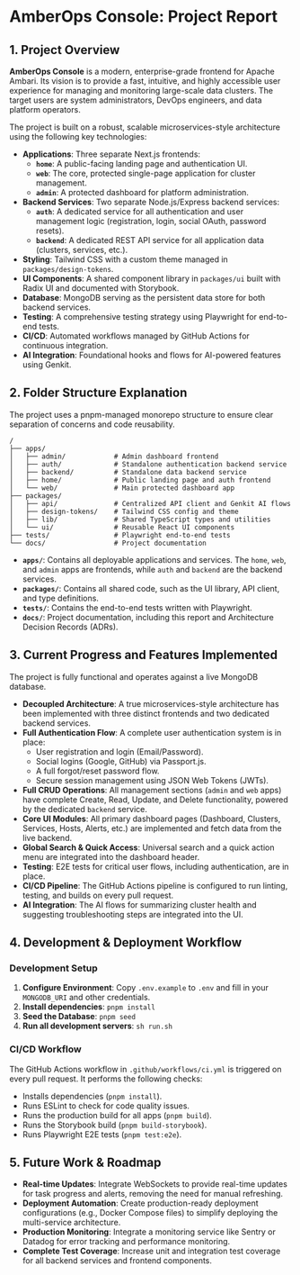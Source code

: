 # AmberOps Console: Project Report

## 1. Project Overview

**AmberOps Console** is a modern, enterprise-grade frontend for Apache Ambari. Its vision is to provide a fast, intuitive, and highly accessible user experience for managing and monitoring large-scale data clusters. The target users are system administrators, DevOps engineers, and data platform operators.

The project is built on a robust, scalable microservices-style architecture using the following key technologies:

*   **Applications**: Three separate Next.js frontends:
    *   **`home`**: A public-facing landing page and authentication UI.
    *   **`web`**: The core, protected single-page application for cluster management.
    *   **`admin`**: A protected dashboard for platform administration.
*   **Backend Services**: Two separate Node.js/Express backend services:
    *   **`auth`**: A dedicated service for all authentication and user management logic (registration, login, social OAuth, password resets).
    *   **`backend`**: A dedicated REST API service for all application data (clusters, services, etc.).
*   **Styling**: Tailwind CSS with a custom theme managed in `packages/design-tokens`.
*   **UI Components**: A shared component library in `packages/ui` built with Radix UI and documented with Storybook.
*   **Database**: MongoDB serving as the persistent data store for both backend services.
*   **Testing**: A comprehensive testing strategy using Playwright for end-to-end tests.
*   **CI/CD**: Automated workflows managed by GitHub Actions for continuous integration.
*   **AI Integration**: Foundational hooks and flows for AI-powered features using Genkit.

## 2. Folder Structure Explanation

The project uses a pnpm-managed monorepo structure to ensure clear separation of concerns and code reusability.

```
/
├── apps/
│   ├── admin/            # Admin dashboard frontend
│   ├── auth/             # Standalone authentication backend service
│   ├── backend/          # Standalone data backend service
│   ├── home/             # Public landing page and auth frontend
│   └── web/              # Main protected dashboard app
├── packages/
│   ├── api/              # Centralized API client and Genkit AI flows
│   ├── design-tokens/    # Tailwind CSS config and theme
│   ├── lib/              # Shared TypeScript types and utilities
│   └── ui/               # Reusable React UI components
├── tests/                # Playwright end-to-end tests
└── docs/                 # Project documentation
```

*   **`apps/`**: Contains all deployable applications and services. The `home`, `web`, and `admin` apps are frontends, while `auth` and `backend` are the backend services.
*   **`packages/`**: Contains all shared code, such as the UI library, API client, and type definitions.
*   **`tests/`**: Contains the end-to-end tests written with Playwright.
*   **`docs/`**: Project documentation, including this report and Architecture Decision Records (ADRs).

## 3. Current Progress and Features Implemented

The project is fully functional and operates against a live MongoDB database.

*   **Decoupled Architecture**: A true microservices-style architecture has been implemented with three distinct frontends and two dedicated backend services.
*   **Full Authentication Flow**: A complete user authentication system is in place:
    *   User registration and login (Email/Password).
    *   Social logins (Google, GitHub) via Passport.js.
    *   A full forgot/reset password flow.
    *   Secure session management using JSON Web Tokens (JWTs).
*   **Full CRUD Operations**: All management sections (`admin` and `web` apps) have complete Create, Read, Update, and Delete functionality, powered by the dedicated `backend` service.
*   **Core UI Modules**: All primary dashboard pages (Dashboard, Clusters, Services, Hosts, Alerts, etc.) are implemented and fetch data from the live backend.
*   **Global Search & Quick Access**: Universal search and a quick action menu are integrated into the dashboard header.
*   **Testing**: E2E tests for critical user flows, including authentication, are in place.
*   **CI/CD Pipeline**: The GitHub Actions pipeline is configured to run linting, testing, and builds on every pull request.
*   **AI Integration**: The AI flows for summarizing cluster health and suggesting troubleshooting steps are integrated into the UI.

## 4. Development & Deployment Workflow

### Development Setup

1.  **Configure Environment**: Copy `.env.example` to `.env` and fill in your `MONGODB_URI` and other credentials.
2.  **Install dependencies**: `pnpm install`
3.  **Seed the Database**: `pnpm seed`
4.  **Run all development servers**: `sh run.sh`

### CI/CD Workflow

The GitHub Actions workflow in `.github/workflows/ci.yml` is triggered on every pull request. It performs the following checks:

*   Installs dependencies (`pnpm install`).
*   Runs ESLint to check for code quality issues.
*   Runs the production build for all apps (`pnpm build`).
*   Runs the Storybook build (`pnpm build-storybook`).
*   Runs Playwright E2E tests (`pnpm test:e2e`).

## 5. Future Work & Roadmap

*   **Real-time Updates**: Integrate WebSockets to provide real-time updates for task progress and alerts, removing the need for manual refreshing.
*   **Deployment Automation**: Create production-ready deployment configurations (e.g., Docker Compose files) to simplify deploying the multi-service architecture.
*   **Production Monitoring**: Integrate a monitoring service like Sentry or Datadog for error tracking and performance monitoring.
*   **Complete Test Coverage**: Increase unit and integration test coverage for all backend services and frontend components.
